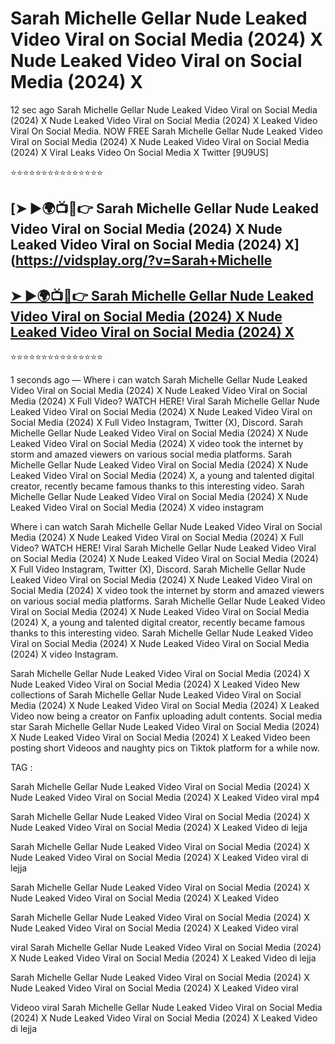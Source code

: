 ﻿# Sarah Michelle Gellar Nude Leaked Video Viral on Social Media (2024) X Nude Leaked Video Viral on Social Media (2024) X



12 sec ago Sarah Michelle Gellar Nude Leaked Video Viral on Social Media (2024) X Nude Leaked Video Viral on Social Media (2024) X Leaked Video Viral On Social Media. NOW FREE Sarah Michelle Gellar Nude Leaked Video Viral on Social Media (2024) X Nude Leaked Video Viral on Social Media (2024) X Viral Leaks Video On Social Media X Twitter [9U9US]

⭐⭐⭐⭐⭐⭐⭐⭐⭐⭐⭐⭐⭐⭐⭐

## [➤ ►🌍📺📱👉 Sarah Michelle Gellar Nude Leaked Video Viral on Social Media (2024) X Nude Leaked Video Viral on Social Media (2024) X](https://vidsplay.org/?v=Sarah+Michelle

## [➤ ►🌍📺📱👉 Sarah Michelle Gellar Nude Leaked Video Viral on Social Media (2024) X Nude Leaked Video Viral on Social Media (2024) X](https://vidsplay.org/?v=Sarah+Michelle)


⭐⭐⭐⭐⭐⭐⭐⭐⭐⭐⭐⭐⭐⭐⭐



1 seconds ago — Where i can watch Sarah Michelle Gellar Nude Leaked Video Viral on Social Media (2024) X Nude Leaked Video Viral on Social Media (2024) X Full Video? WATCH HERE! Viral Sarah Michelle Gellar Nude Leaked Video Viral on Social Media (2024) X Nude Leaked Video Viral on Social Media (2024) X Full Video Instagram, Twitter (X), Discord. Sarah Michelle Gellar Nude Leaked Video Viral on Social Media (2024) X Nude Leaked Video Viral on Social Media (2024) X video took the internet by storm and amazed viewers on various social media platforms. Sarah Michelle Gellar Nude Leaked Video Viral on Social Media (2024) X Nude Leaked Video Viral on Social Media (2024) X, a young and talented digital creator, recently became famous thanks to this interesting video. Sarah Michelle Gellar Nude Leaked Video Viral on Social Media (2024) X Nude Leaked Video Viral on Social Media (2024) X video instagram

Where i can watch Sarah Michelle Gellar Nude Leaked Video Viral on Social Media (2024) X Nude Leaked Video Viral on Social Media (2024) X Full Video? WATCH HERE! Viral Sarah Michelle Gellar Nude Leaked Video Viral on Social Media (2024) X Nude Leaked Video Viral on Social Media (2024) X Full Video Instagram, Twitter (X), Discord. Sarah Michelle Gellar Nude Leaked Video Viral on Social Media (2024) X Nude Leaked Video Viral on Social Media (2024) X video took the internet by storm and amazed viewers on various social media platforms. Sarah Michelle Gellar Nude Leaked Video Viral on Social Media (2024) X Nude Leaked Video Viral on Social Media (2024) X, a young and talented digital creator, recently became famous thanks to this interesting video. Sarah Michelle Gellar Nude Leaked Video Viral on Social Media (2024) X Nude Leaked Video Viral on Social Media (2024) X video Instagram.

Sarah Michelle Gellar Nude Leaked Video Viral on Social Media (2024) X Nude Leaked Video Viral on Social Media (2024) X Leaked Video New collections of Sarah Michelle Gellar Nude Leaked Video Viral on Social Media (2024) X Nude Leaked Video Viral on Social Media (2024) X Leaked Video now being a creator on Fanfix uploading adult contents. Social media star Sarah Michelle Gellar Nude Leaked Video Viral on Social Media (2024) X Nude Leaked Video Viral on Social Media (2024) X Leaked Video been posting short Videoos and naughty pics on Tiktok platform for a while now.

TAG :

 

Sarah Michelle Gellar Nude Leaked Video Viral on Social Media (2024) X Nude Leaked Video Viral on Social Media (2024) X Leaked Video viral mp4

 

Sarah Michelle Gellar Nude Leaked Video Viral on Social Media (2024) X Nude Leaked Video Viral on Social Media (2024) X Leaked Video di lejja

 

Sarah Michelle Gellar Nude Leaked Video Viral on Social Media (2024) X Nude Leaked Video Viral on Social Media (2024) X Leaked Video viral di lejja

 

Sarah Michelle Gellar Nude Leaked Video Viral on Social Media (2024) X Nude Leaked Video Viral on Social Media (2024) X Leaked Video

 

Sarah Michelle Gellar Nude Leaked Video Viral on Social Media (2024) X Nude Leaked Video Viral on Social Media (2024) X Leaked Video viral

 

viral Sarah Michelle Gellar Nude Leaked Video Viral on Social Media (2024) X Nude Leaked Video Viral on Social Media (2024) X Leaked Video di lejja

 

Sarah Michelle Gellar Nude Leaked Video Viral on Social Media (2024) X Nude Leaked Video Viral on Social Media (2024) X Leaked Video viral

 

Videoo viral Sarah Michelle Gellar Nude Leaked Video Viral on Social Media (2024) X Nude Leaked Video Viral on Social Media (2024) X Leaked Video di lejja